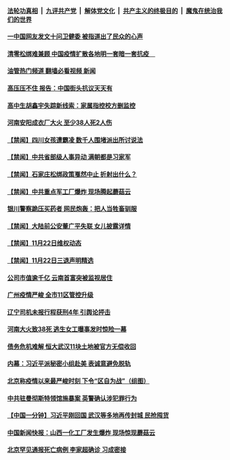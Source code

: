 ####  [法轮功真相](../../../../basic/blob/master/README.md?t=11230731) &nbsp;|&nbsp; [九评共产党](../../../../9ping.md/blob/master/README.md?t=11230731) &nbsp;|&nbsp; [解体党文化](../../../../jtdwh.md/blob/master/README.md?t=11230731)  &nbsp;|&nbsp; [共产主义的终极目的](../../../../gczydzjmd.md/blob/master/README.md?t=11230731) &nbsp;|&nbsp; [魔鬼在统治我们的世界](../../../../mgztzwmdsj.md/blob/master/README.md?t=11230731) 

#### [一中国网友发文十问卫健委 被指道出了民众的心声](../pages/prog204/a103581032.md?t=11230731) 

#### [清零松绑难兼顾 中国疫情扩散各地明一套暗一套抗疫　](../pages/prog204/a103581031.md?t=11230731) 

#### [油管热门频道 翻墙必看视频 新闻](http://129.146.143.75:81/youtube.html?11230731)


#### [高压压不住 报告：中国街头抗议天天有](../pages/prog204/a103580921.md?t=11230731) 

#### [高中生胡鑫宇失踪新线索：家属指控校方删监控](../pages/prog204/a103580892.md?t=11230731) 

#### [河南安阳成衣厂大火 至少38人死2人伤](../pages/prog204/a103580905.md?t=11230731) 

#### [【禁闻】四川女孩遭霸凌 数千人围堵派出所讨说法](../pages/prog204/a103580790.md?t=11230731) 

#### [【禁闻】中共省部级人事异动 满朝都是习家军](../pages/prog204/a103580782.md?t=11230731) 

#### [【禁闻】石家庄松绑政策戛然中止 折射出什么？](../pages/prog204/a103580793.md?t=11230731) 

#### [【禁闻】中共重点军工厂爆炸 现场腾起蘑菇云](../pages/prog204/a103580777.md?t=11230731) 


#### [银川警察跪压买药者 网民炮轰：把人当牲畜驯服](../pages/prog204/a103580751.md?t=11230731) 

#### [【禁闻】大陆前公安董广平失联 女儿披露详情](../pages/prog204/a103580795.md?t=11230731) 

#### [【禁闻】11月22日维权动态](../pages/prog204/a103580773.md?t=11230731) 

#### [【禁闻】11月22日三退声明精选](../pages/prog204/a103580775.md?t=11230731) 

#### [公司市值逾千亿 云南首富突被监视居住](../pages/prog204/a103580746.md?t=11230731) 

#### [广州疫情严峻 全市11区管控升级](../pages/prog204/a103580605.md?t=11230731) 

#### [辽宁司机未报行程获刑4年 引舆论抨击](../pages/prog204/a103580601.md?t=11230731) 

#### [河南大火致38死 逃生女工曝事发时惊险一幕](../pages/prog204/a103580533.md?t=11230731) 



#### [债务危机难解 恒大武汉11块土地被官方无偿收回](../pages/prog204/a103580518.md?t=11230731) 

#### [内幕：习近平派秘密小组赴美 表诚意避免脱轨](../pages/prog204/a103580521.md?t=11230731) 

#### [北京称疫情以来最严峻时刻 下令“区自为战”（组图）](../pages/prog204/a103580455.md?t=11230731) 


#### [中共驻曼彻斯特领馆施暴案 英警确认涉犯罪行为](../pages/prog204/a103580425.md?t=11230731) 

#### [【中国一分钟】习近平刚回国 武汉等多地再传封城 民抢囤货](../pages/prog204/a103580315.md?t=11230731) 

#### [中国新闻快报：山西一化工厂发生爆炸 现场惊现蘑菇云](../pages/prog204/a103580318.md?t=11230731) 

#### [北京罕见通报死亡病例 李家超确诊 习成密接](../pages/prog204/a103580321.md?t=11230731) 

<img src='http://gfw-breaker.win/goodnews/indexes/prog204.md' width='0px' height='0px'/>
